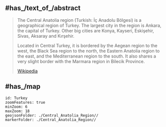 
## #has_/text_of_/abstract 

> The Central Anatolia region (Turkish: İç Anadolu Bölgesi) is a geographical region of Turkey. 
> The largest city in the region is Ankara, the capital of Turkey. 
> Other big cities are Konya, Kayseri, Eskişehir, Sivas, Aksaray and Kırşehir.
>
> Located in Central Turkey, it is bordered by the Aegean region to the west, the Black Sea region to the north, the Eastern Anatolia region to the east, and the Mediterranean region to the south. It also shares a very slight border with the Marmara region in Bilecik Province.
>
> [Wikipedia](https://en.wikipedia.org/wiki/Central%20Anatolia%20region) 


## #has_/map 

```leaflet
id: Turkey
zoomFeatures: true 
minZoom: 6 
maxZoom: 18
geojsonFolder: ./Central_Anatolia_Region//
markerFolder: ./Central_Anatolia_Region//
```


